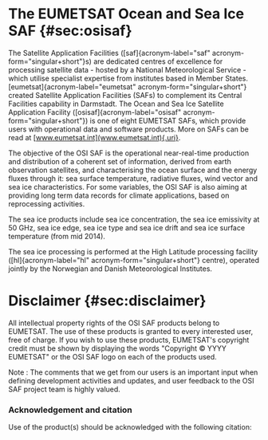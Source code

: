 # The EUMETSAT Ocean and Sea Ice SAF {#sec:osisaf}

The Satellite Application Facilities ([saf]{acronym-label="saf"
acronym-form="singular+short"}s) are dedicated centres of excellence for
processing satellite data - hosted by a National Meteorological
Service - which utilise specialist expertise from institutes based in
Member States. [eumetsat]{acronym-label="eumetsat"
acronym-form="singular+short"} created Satellite Application Facilities
(SAFs) to complement its Central Facilities capability in Darmstadt. The
Ocean and Sea Ice Satellite Application Facility
([osisaf]{acronym-label="osisaf" acronym-form="singular+short"}) is one
of eight EUMETSAT SAFs, which provide users with operational data and
software products. More on SAFs can be read at
[www.eumetsat.int](www.eumetsat.int){.uri}.

The objective of the OSI SAF is the operational near-real-time
production and distribution of a coherent set of information, derived
from earth observation satellites, and characterising the ocean surface
and the energy fluxes through it: sea surface temperature, radiative
fluxes, wind vector and sea ice characteristics. For some variables, the
OSI SAF is also aiming at providing long term data records for climate
applications, based on reprocessing activities.

The sea ice products include sea ice concentration, the sea ice
emissivity at 50 GHz, sea ice edge, sea ice type and sea ice drift and
sea ice surface temperature (from mid 2014).

The sea ice processing is performed at the High Latitude processing
facility ([hl]{acronym-label="hl" acronym-form="singular+short"}
centre), operated jointly by the Norwegian and Danish Meteorological
Institutes.

# Disclaimer {#sec:disclaimer}

All intellectual property rights of the OSI SAF products belong to
EUMETSAT. The use of these products is granted to every interested user,
free of charge. If you wish to use these products, EUMETSAT's copyright
credit must be shown by displaying the words \"Copyright © YYYY
EUMETSAT\" or the OSI SAF logo on each of the products used.

Note : The comments that we get from our users is an important input
when defining development activities and updates, and user feedback to
the OSI SAF project team is highly valued.

### Acknowledgement and citation

Use of the product(s) should be acknowledged with the following
citation:

